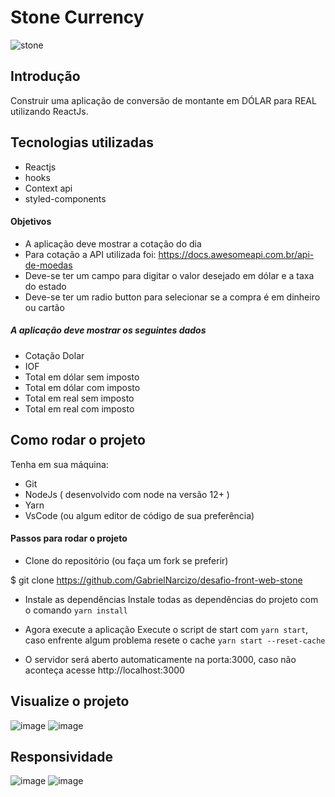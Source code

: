 # Stone Currency

![stone](https://user-images.githubusercontent.com/75431544/123343810-e443f880-d528-11eb-8ff3-7653c248dbdb.png)

## Introdução

Construir uma aplicação de conversão de montante em DÓLAR para REAL utilizando ReactJs.

## Tecnologias utilizadas
- Reactjs
- hooks
- Context api
- styled-components

#### Objetivos

- A aplicação deve mostrar a cotação do dia
- Para cotação a API utilizada foi: https://docs.awesomeapi.com.br/api-de-moedas
- Deve-se ter um campo para digitar o valor desejado em dólar e a taxa do estado
- Deve-se ter um radio button para selecionar se a compra é em dinheiro ou cartão
  
##### A aplicação deve mostrar os seguintes dados

- Cotação Dolar
- IOF
- Total em dólar sem imposto
- Total em dólar com imposto
- Total em real sem imposto
- Total em real com imposto

## Como rodar o projeto

Tenha em sua máquina:

- Git
- NodeJs ( desenvolvido com node na versão 12+ )
- Yarn
- VsCode (ou algum editor de código de sua preferência)

#### Passos para rodar o projeto

- ️Clone do repositório (ou faça um fork se preferir)

$ git clone https://github.com/GabrielNarcizo/desafio-front-web-stone

- Instale as dependências
Instale todas as dependências do projeto com o comando `yarn install`

- Agora execute a aplicação
Execute o script de start com `yarn start`, caso enfrente algum problema resete o cache `yarn start --reset-cache`

- O servidor será aberto automaticamente na porta:3000, caso não aconteça acesse http://localhost:3000

## Visualize o projeto

![image](https://user-images.githubusercontent.com/75431544/123344056-70562000-d529-11eb-95a2-5cd39d6fd4dc.png) ![image](https://user-images.githubusercontent.com/75431544/123352065-eca23080-d534-11eb-9826-e75e37822fdc.png)

## Responsividade

![image](https://user-images.githubusercontent.com/75431544/123354954-0e9eb180-d53b-11eb-8797-b67ac4fc73b3.png) ![image](https://user-images.githubusercontent.com/75431544/123355057-3e4db980-d53b-11eb-89b1-14d41d2ec532.png)


